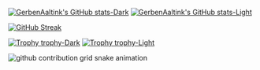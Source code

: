 [![GerbenAaltink's GitHub stats-Dark](https://github-readme-stats.vercel.app/api?username=GerbenAaltink&show_icons=true&hide=discussions_answered,issues,contribs&rank_icon=github&theme=dark#gh-dark-mode-only)](https://github.com/GerbenAaltink/github-readme-stats#gh-dark-mode-only)
[![GerbenAaltink's GitHub stats-Light](https://github-readme-stats.vercel.app/api?username=GerbenAaltink&show_icons=true&hide=discussions_answered,issues,contribs&rank_icon=github&theme=light#gh-light-mode-only)](https://github.com/GerbenAaltink/github-readme-stats#gh-light-mode-only)

[![GitHub Streak](https://github-readme-streak-stats-git-main-davids-projects-ad77adcc.vercel.app?user=GerbenAaltink&theme=transparent)](https://git.io/streak-stats)

[![Trophy trophy-Dark](https://github-profile-trophy.vercel.app/?username=GerbenAaltink&theme=dark#gh-dark-mode-only)](https://github.com/GerbenAaltink/github-profile-trophy&theme=dark#gh-dark-mode-only)
[![Trophy trophy-Light](https://github-profile-trophy.vercel.app/?username=GerbenAaltink&theme=light#gh-light-mode-only)](https://github.com/GerbenAaltink/github-profile-trophy&theme=light#gh-light-mode-only)

<picture>
  <source media="(prefers-color-scheme: dark)" srcset="https://raw.githubusercontent.com/GerbenAaltink/GerbenAaltink/output/github-contribution-grid-snake-dark.svg">
  <source media="(prefers-color-scheme: light)" srcset="https://raw.githubusercontent.com/GerbenAaltink/GerbenAaltink/output/github-contribution-grid-snake.svg">
  <img alt="github contribution grid snake animation" src="https://raw.githubusercontent.com/GerbenAaltink/GerbenAaltink/output/github-contribution-grid-snake.svg">
</picture>